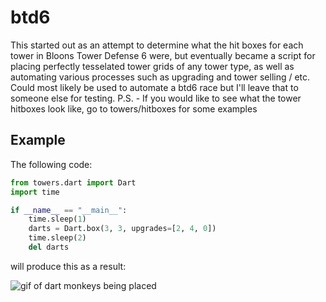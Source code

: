 # btd6
This started out as an attempt to determine what the hit boxes for each tower in Bloons Tower Defense 6 were, but eventually became a script for placing perfectly tesselated tower grids of any tower type, as well as automating various processes such as upgrading and tower selling / etc. Could most likely be used to automate a btd6 race but I'll leave that to someone else for testing.
P.S. - If you would like to see what the tower hitboxes look like, go to towers/hitboxes for some examples

## Example
The following code:
```python
from towers.dart import Dart
import time

if __name__ == "__main__":
    time.sleep(1)
    darts = Dart.box(3, 3, upgrades=[2, 4, 0])
    time.sleep(2)
    del darts
```
      
will produce this as a result:

![gif of dart monkeys being placed](https://github.com/56kyle/btd6/blob/master/dart_box.gif)

